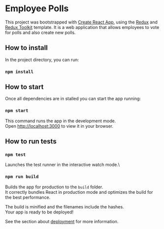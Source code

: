 # Employee Polls

This project was bootstrapped with [Create React App](https://github.com/facebook/create-react-app), using the [Redux](https://redux.js.org/) and [Redux Toolkit](https://redux-toolkit.js.org/) template.
It is a web application that allows employees to vote for polls and also create new polls.

## How to install

In the project directory, you can run:

### `npm install`

## How to start

Once all dependencies are in stalled you can start the app running:

### `npm start`

This command runs the app in the development mode.\
Open [http://localhost:3000](http://localhost:3000) to view it in your browser.

## How to run tests

### `npm test`

Launches the test runner in the interactive watch mode.\

### `npm run build`

Builds the app for production to the `build` folder.\
It correctly bundles React in production mode and optimizes the build for the best performance.

The build is minified and the filenames include the hashes.\
Your app is ready to be deployed!

See the section about [deployment](https://facebook.github.io/create-react-app/docs/deployment) for more information.
